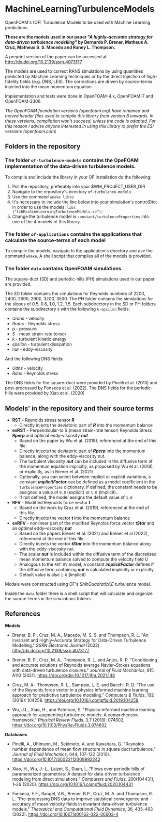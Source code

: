 # MachineLearningTurbulenceModels
OpenFOAM's (OF) Turbulence Models to be used with Machine Learning predictions.

**These are the models used in our paper *"A highly–accurate strategy for data-driven turbulence modelling"* by Bernardo P. Brener, Matheus A. Cruz, Matheus S. S. Macedo and Roney L. Thompson.** 

A preprint version of the paper can be accessed at http://dx.doi.org/10.2139/ssrn.4073177

The models are used to correct RANS simulations by using quantities predicted by Machine Learning techniques or by the direct injection of high-fidelity
fields (e.g. DNS, LES). The corrections are driven by source-terms injected into the mean momentum equation.

Implementation and tests were done in OpenFOAM-4.x, OpenFOAM-7 and OpenFOAM-2306.

*The OpenFOAM foundation versions (openfoam.org) have renamed and moved header files used to compile this library from version 8 onwards. In these versions, compilation won't succeed, unless the code is adapted. For this reason I advise anyone interested in using this library to prefer the ESI versions (openfoam.com)*

## Folders in the repository

### The folder `of-turbulence-models` contains the OpeFOAM implementation of the data-driven turbulence models.

To compile and include the library in your OF installation do the following:
1) Pull the repository, preferably into your $WM_PROJECT_USER_DIR
3) Navigate to the repository's directory `of-turbulence-models`
3) Use the command `wmake libso`
4) It's necessary to include the line below into your simulation's controlDict in order to use the models:
  `libs ("libMachineLearningTurbulenceModels.so");`
5) Change the turbulence model in `constant/turbulenceProperties` into one of the 4 models of this library.

### The folder `of-applications` contains the applications that calculate the source-terms of each model

To compile the models, navigate to the application's directory and use the command `wmake`.
A shell script that compiles all of the models is provided.

### The folder `data` contains OpenFOAM simulations

The square-duct (SD) and periodic-hills (PH) simulations used in our paper are provided. 

The SD folder contains the simulations for Reynolds numbers of 2200, 2400, 2600, 2900, 3200, 3500.
The PH folder contains the simulations for the slopes of 0.5, 0.8, 1.0, 1.2, 1.5.
Each subdirectory in the SD or PH folders contains the subdirectory `0` with the following `k-epsilon` fields:
- *Urans* - velocity
- *Rrans* - Reynolds stress
- *p* - pressure
- *S* - mean strain-rate tensor
- *k* - turbulent kinetic energy
- *epsilon* - turbulent dissipation
- *nut* - eddy-viscosity

And the following DNS fields:
- *Udns* - velocity
- *Rdns* - Reynolds stress

The DNS fields for the square-duct were provided by Pinelli et al. (2010) and post-processed by Fonseca et al. (2022).
The DNS fields for the periodic-hills were provided by Xiao et al. (2020)

## Models' in the repository and their source terms
- **RST** - Reynolds stress tensor ***R***
  - Directly injects the deviatoric part of ***R*** into the momentum balance
- **evRST** - Perpendicular-to S (mean strain-rate tensor) Reynolds Stress ***Rperp*** and optimal eddy-viscosity ***nut***
  - Based on the paper by Wu et al. (2018), referenced at the end of this file.
  - Directly injects the deviatoric part of ***Rperp*** into the momentum balance, along with the eddy-viscosity nut.
  - The turbulent viscosity ***nut*** can be included in the diffusive term of the momentum equation implicitly, as proposed by Wu et al. (2018), or explicitly, as in Brener et al. (2021)
  - Optionally, you can select between implicit or explicit variations, a constant ***implicitFactor*** can be defined as a model coefficient in the `turbulenceProperties` dictionary. If defined, the constant needs to be assigned a value of `0.0` (explicit) or `1.0` (implicit).
  - If not defined, the model assigns the default value of `1.0` 
- **RFV** - Modified Reynolds force vector ***t***
  - Based on the work by Cruz et al. (2019), referenced at the end of this file.
  - Directly injects the vector ***t*** into the momentum balance
- **evRFV** - nonlinear part of the modified Reynolds force vector ***tStar*** and an optimal eddy-viscosity ***nut***
  - Based on the papers Brener et al. (2021) and Brener et al (2022), referenced at the end of this file.
  - Directly injects the vector ***tStar*** into the momentum balance along with the eddy-viscosity nut.
  - The scalar ***nut*** is included within the diffusive term of the discretized mean momentum balance solved to compute the velocity field U
  - Analogous to the `RST-EV` model, a constant ***implicitFactor*** defines if the diffusive term containing ***nut*** is calculated implicitly or explicitly.
  - Default value is also `1.0` (implicit)

Models were constructed using OF's *ShihQuadraticKE* turbulence model.

Inside the `data` folder there is a shell script that will calculate and organize the source-terms in the simulations folders.


## References

**Models**

- Brener, B. P., Cruz, M. A., Macedo, M. S. S. and Thompson, R. L. "An Invariant and Highly–Accurate Strategy for Data-Driven Turbulence Modelling." *SSRN Electronic Journal* (2022) http://dx.doi.org/10.2139/ssrn.4073177

- Brener, B. P., Cruz, M. A., Thompson, R. L. and Anjos, R. P. "Conditioning and accurate solutions of Reynolds average Navier–Stokes equations with data-driven turbulence closures."   *Journal of Fluid Mechanics*, 915, A110 (2021). https://doi.org/doi:10.1017/jfm.2021.148

- Cruz, M. A., Thompson, R. L., Sampaio, L. E. and Bacchi, R. D. "The use of the Reynolds force vector in a physics informed machine learning approach for predictive turbulence modeling." *Computers & Fluids*, 192 (2019): 104258. https://doi.org/10.1016/j.compfluid.2019.104258

- Wu, J.L., Xiao, H., and Paterson, E. "Physics-informed machine learning approach for augmenting turbulence models: A comprehensive framework." *Physical Review Fluids*, 3.7 (2018): 074602. https://doi.org/10.1103/PhysRevFluids.3.074602


**Databases**

- Pinelli, A., Uhlmann, M., Sekimoto, A. and Kawahara, G. "Reynolds number dependence of mean flow structure in square duct turbulence." *Journal of Fluid Mechanics*, 644, 107-122 (2010). https://doi.org/10.1017/S0022112009992242

- Xiao, H., Wu, J.-L., Laizet, S., Duan, L. "Flows over periodic hills of parameterized geometries: A dataset for data-driven turbulence modeling from direct simulations." *Computers and Fluids*, 200(104431), 1–26 (2020). https://doi.org/10.1016/j.compfluid.2020.104431

- Fonseca, E.F., Rangel, V.B., Brener, B.P., Cruz, M. A. and Thompson, R. L. "Pre-processing DNS data to improve statistical convergence and accuracy of mean velocity fields in invariant data-driven turbulence models." *Theoretical and Computational Fluid Dynamics*, 36, 435–463 (2022). https://doi.org/10.1007/s00162-022-00603-4
